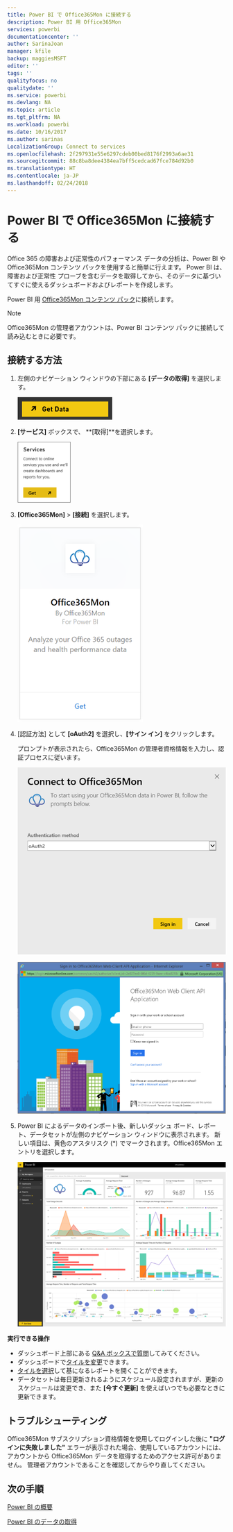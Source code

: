 ```yaml
---
title: Power BI で Office365Mon に接続する
description: Power BI 用 Office365Mon
services: powerbi
documentationcenter: ''
author: SarinaJoan
manager: kfile
backup: maggiesMSFT
editor: ''
tags: ''
qualityfocus: no
qualitydate: ''
ms.service: powerbi
ms.devlang: NA
ms.topic: article
ms.tgt_pltfrm: NA
ms.workload: powerbi
ms.date: 10/16/2017
ms.author: sarinas
LocalizationGroup: Connect to services
ms.openlocfilehash: 2f297931e55e6297cdeb00bed8176f2993a6ae31
ms.sourcegitcommit: 88c8ba8dee4384ea7bff5cedcad67fce784d92b0
ms.translationtype: HT
ms.contentlocale: ja-JP
ms.lasthandoff: 02/24/2018
---
```

# <a name="connect-to-office365mon-with-power-bi"></a>Power BI で Office365Mon に接続する
Office 365 の障害および正常性のパフォーマンス データの分析は、Power BI や Office365Mon コンテンツ パックを使用すると簡単に行えます。 Power BI は、障害および正常性 プローブを含むデータを取得してから、そのデータに基づいてすぐに使えるダッシュボードおよびレポートを作成します。

Power BI 用 [Office365Mon コンテンツ パック](https://app.powerbi.com/groups/me/getdata/services/office365mon)に接続します。

>[!NOTE]
>Office365Mon の管理者アカウントは、Power BI コンテンツ パックに接続して読み込むときに必要です。

## <a name="how-to-connect"></a>接続する方法
1. 左側のナビゲーション ウィンドウの下部にある **[データの取得]** を選択します。
   
   ![](media/service-connect-to-office365mon/pbi_getdata.png)
2. **[サービス]** ボックスで、 **[取得]**を選択します。
   
   ![](media/service-connect-to-office365mon/pbi_getservices.png) 
3. **[Office365Mon]** \> **[接続]** を選択します。
   
   ![](media/service-connect-to-office365mon/o365mon.png)
4. [認証方法] として **[oAuth2]** を選択し、**[サイン イン]** をクリックします。
   
   プロンプトが表示されたら、Office365Mon の管理者資格情報を入力し、認証プロセスに従います。
   
   ![](media/service-connect-to-office365mon/creds.png)
   
   ![](media/service-connect-to-office365mon/creds2.png)
5. Power BI によるデータのインポート後、新しいダッシュ ボード、レポート、データセットが左側のナビゲーション ウィンドウに表示されます。 新しい項目は、黄色のアスタリスク (\*) でマークされます。Office365Mon エントリを選択します。
   
   ![](media/service-connect-to-office365mon/dashboard4.png)

**実行できる操作**

* ダッシュボード上部にある [Q&A ボックスで質問](power-bi-q-and-a.md)してみてください。
* ダッシュボードで[タイルを変更](service-dashboard-edit-tile.md)できます。
* [タイルを選択](service-dashboard-tiles.md)して基になるレポートを開くことができます。
* データセットは毎日更新されるようにスケジュール設定されますが、更新のスケジュールは変更でき、また **[今すぐ更新]** を使えばいつでも必要なときに更新できます。

## <a name="troubleshooting"></a>トラブルシューティング
Office365Mon サブスクリプション資格情報を使用してログインした後に **"ログインに失敗しました"** エラーが表示された場合、使用しているアカウントには、アカウントから Office365Mon データを取得するためのアクセス許可がありません。 管理者アカウントであることを確認してからやり直してください。

## <a name="next-steps"></a>次の手順
[Power BI の概要](service-get-started.md)

[Power BI のデータの取得](service-get-data.md)

